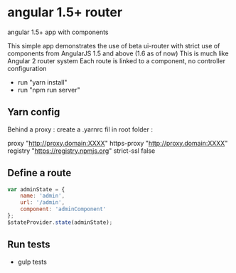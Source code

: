 # angular 1.5+ router
angular 1.5+ app with components

This simple app demonstrates the use of beta ui-router with strict use of components from AngularJS 1.5 and above (1.6 as of now)
This is much like Angular 2 router system
Each route is linked to a component, no controller configuration

- run "yarn install"
- run "npm run server"

## Yarn config

Behind a proxy : create a .yarnrc fil in root folder :

proxy "http://proxy.domain:XXXX"
https-proxy "http://proxy.domain:XXXX"
registry "https://registry.npmjs.org"
strict-ssl false

## Define a route

```javascript
var adminState = {
	name: 'admin',
	url: '/admin',
	component: 'adminComponent'
};
$stateProvider.state(adminState);
```

## Run tests

- gulp tests